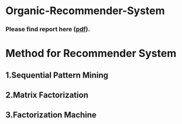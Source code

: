 # Organic-Recommender-System

### Please find report here ([pdf](https://github.com/SuperMayLiO/Organic-Recommender-System/blob/master/organic-recommendation-system.pdf "pdf file")).




# Method for Recommender System
## 1.Sequential Pattern Mining

## 2.Matrix Factorization

## 3.Factorization Machine
